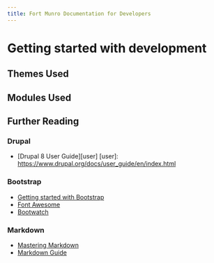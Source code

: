 ```yaml
---
title: Fort Munro Documentation for Developers
---
```

# Getting started with development

## Themes Used

## Modules Used

## Further Reading

### Drupal
* [Drupal 8 User Guide][user]
[user]: https://www.drupal.org/docs/user_guide/en/index.html 

### Bootstrap
* [Getting started with Bootstrap][bootstrap] 
* [Font Awesome][font]
* [Bootwatch][]

[font]: https://fontawesome.com/
[Bootwatch]: href="https://bootswatch.com/
[bootstrap]: https://getbootstrap.com/docs/4.0/getting-started/introduction/

### Markdown
* [Mastering Markdown][md1]
* [Markdown Guide][md2]

[md1]: https://guides.github.com/features/mastering-markdown/
[md2]: https://www.markdownguide.org/